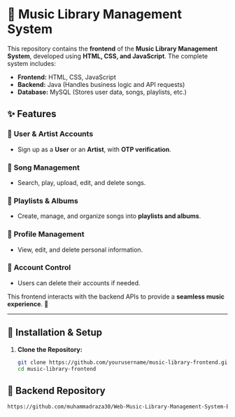 # 🎵 **Music Library Management System**  

This repository contains the **frontend** of the **Music Library Management System**, developed using **HTML, CSS, and JavaScript**. The complete system includes:  

- **Frontend:** HTML, CSS, JavaScript  
- **Backend:** Java (Handles business logic and API requests)  
- **Database:** MySQL (Stores user data, songs, playlists, etc.)  

## ✨ **Features**  

### 🔹 **User & Artist Accounts**  
- Sign up as a **User** or an **Artist**, with **OTP verification**.  

### 🔹 **Song Management**  
- Search, play, upload, edit, and delete songs.  

### 🔹 **Playlists & Albums**  
- Create, manage, and organize songs into **playlists and albums**.  

### 🔹 **Profile Management**  
- View, edit, and delete personal information.  

### 🔹 **Account Control**  
- Users can delete their accounts if needed.  

This frontend interacts with the backend APIs to provide a **seamless music experience**. 🚀  

---

## 📌 **Installation & Setup**  

1. **Clone the Repository:**  
   ```sh
   git clone https://github.com/yourusername/music-library-frontend.git
   cd music-library-frontend
   
## 📌 **Backend Repository**
   ```sh
   https://github.com/muhammadraza30/Web-Music-Library-Management-System-BackEnd
